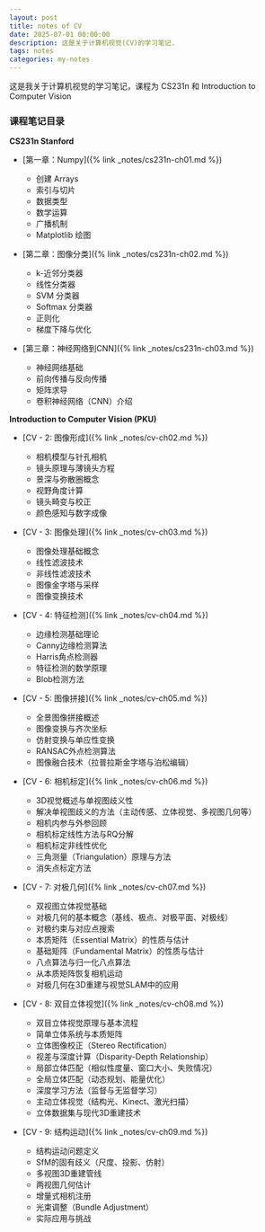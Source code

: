 ```yaml
---
layout: post
title: notes of CV
date: 2025-07-01 00:00:00
description: 这是关于计算机视觉(CV)的学习笔记.
tags: notes
categories: my-notes
---
```


这是我关于计算机视觉的学习笔记，课程为 CS231n 和 Introduction to Computer Vision

### 课程笔记目录

**CS231n Stanford**

- [第一章：Numpy]({% link _notes/cs231n-ch01.md %})

  - 创建 Arrays
  - 索引与切片
  - 数据类型
  - 数学运算
  - 广播机制
  - Matplotlib 绘图

- [第二章：图像分类]({% link _notes/cs231n-ch02.md %})

  - k-近邻分类器
  - 线性分类器
  - SVM 分类器
  - Softmax 分类器
  - 正则化
  - 梯度下降与优化

- [第三章：神经网络到CNN]({% link _notes/cs231n-ch03.md %})
  - 神经网络基础
  - 前向传播与反向传播
  - 矩阵求导
  - 卷积神经网络（CNN）介绍

**Introduction to Computer Vision (PKU)**

- [CV - 2: 图像形成]({% link _notes/cv-ch02.md %})

  - 相机模型与针孔相机
  - 镜头原理与薄镜头方程
  - 景深与弥散圈概念
  - 视野角度计算
  - 镜头畸变与校正
  - 颜色感知与数字成像

- [CV - 3: 图像处理]({% link _notes/cv-ch03.md %})

  - 图像处理基础概念
  - 线性滤波技术
  - 非线性滤波技术
  - 图像金字塔与采样
  - 图像变换技术

- [CV - 4: 特征检测]({% link _notes/cv-ch04.md %})

  - 边缘检测基础理论
  - Canny边缘检测算法
  - Harris角点检测器
  - 特征检测的数学原理
  - Blob检测方法

- [CV - 5: 图像拼接]({% link _notes/cv-ch05.md %})

  - 全景图像拼接概述
  - 图像变换与齐次坐标
  - 仿射变换与单应性变换
  - RANSAC外点检测算法
  - 图像融合技术（拉普拉斯金字塔与泊松编辑）

- [CV - 6: 相机标定]({% link _notes/cv-ch06.md %})

  - 3D视觉概述与单视图歧义性
  - 解决单视图歧义的方法（主动传感、立体视觉、多视图几何等）
  - 相机内参与外参回顾
  - 相机标定线性方法与RQ分解
  - 相机标定非线性优化
  - 三角测量（Triangulation）原理与方法
  - 消失点标定方法

- [CV - 7: 对极几何]({% link _notes/cv-ch07.md %})

  - 双视图立体视觉基础
  - 对极几何的基本概念（基线、极点、对极平面、对极线）
  - 对极约束与对应点搜索
  - 本质矩阵（Essential Matrix）的性质与估计
  - 基础矩阵（Fundamental Matrix）的性质与估计
  - 八点算法与归一化八点算法
  - 从本质矩阵恢复相机运动
  - 对极几何在3D重建与视觉SLAM中的应用

- [CV - 8: 双目立体视觉]({% link _notes/cv-ch08.md %})

  - 双目立体视觉原理与基本流程
  - 简单立体系统与本质矩阵
  - 立体图像校正（Stereo Rectification）
  - 视差与深度计算（Disparity-Depth Relationship）
  - 局部立体匹配（相似性度量、窗口大小、失败情况）
  - 全局立体匹配（动态规划、能量优化）
  - 深度学习方法（监督与无监督学习）
  - 主动立体视觉（结构光、Kinect、激光扫描）
  - 立体数据集与现代3D重建技术

- [CV - 9: 结构运动]({% link _notes/cv-ch09.md %})
  - 结构运动问题定义
  - SfM的固有歧义（尺度、投影、仿射）
  - 多视图3D重建管线
  - 两视图几何估计
  - 增量式相机注册
  - 光束调整（Bundle Adjustment）
  - 实际应用与挑战
